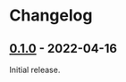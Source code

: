# Changelog

## [0.1.0] - 2022-04-16

Initial release.

[0.1.0]: https://github.com/nextest-rs/nextest/releases/tag/nextest-filtering-0.1.0

